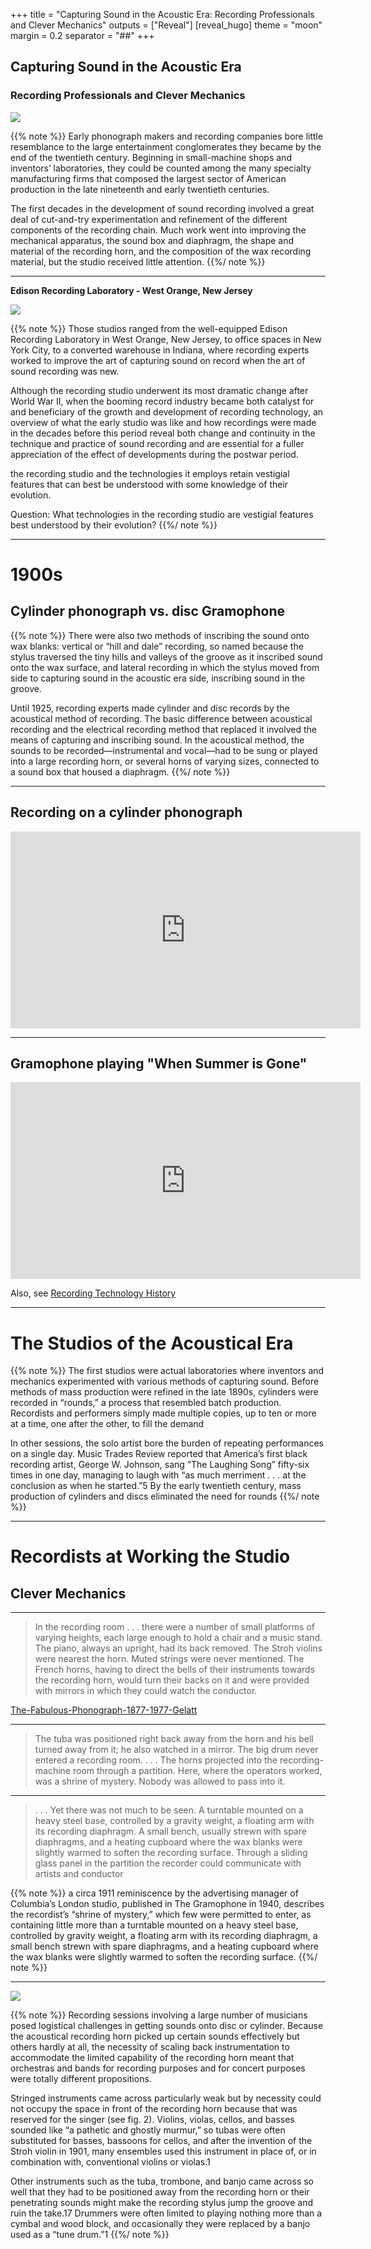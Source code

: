 +++
title = "Capturing Sound in the Acoustic Era: Recording Professionals and Clever Mechanics"
outputs = ["Reveal"]
[reveal_hugo]
theme = "moon"
margin = 0.2
separator = "##"
+++

## Capturing Sound in the Acoustic Era

### Recording Professionals and Clever Mechanics

![](3a17539r.jpg)

{{% note %}}
Early phonograph makers and recording companies bore little resemblance to the large entertainment conglomerates they became by the end of the twentieth century. Beginning in small-machine shops and inventors’ laboratories, they could be counted among the many specialty manufacturing firms that composed the largest sector of American production in the late nineteenth and early twentieth centuries. 

The first decades in the development of sound recording involved a great deal of cut-and-try experimentation and refinement of the different components of the recording chain. Much work went into improving the mechanical apparatus, the sound box and diaphragm, the shape and material of the recording horn, and the composition of the wax recording material, but the studio received little attention.
{{%/ note %}}

---

**Edison Recording Laboratory - West Orange, New Jersey**

![](Theo_Wangemann_at_Edison_Laboratory_1905.jpg)

{{% note %}}
Those studios ranged from the well-equipped Edison Recording Laboratory in West Orange, New Jersey, to office spaces in New York City, to a converted warehouse in Indiana, where recording experts worked to improve the art of capturing sound on record when the art of sound recording was new.

Although the recording studio underwent its most dramatic change after World War II, when the booming record industry became both catalyst for and beneficiary of the growth and development of recording technology, an overview of what the early studio was like and how recordings were made in the decades before this period reveal both change and continuity in the technique and practice of sound recording and are essential for a fuller appreciation of the effect of developments during the postwar period.

the recording studio and the technologies it employs retain vestigial features that can best be understood with some knowledge of their evolution.

Question: What technologies in the recording studio are vestigial features best understood by their evolution? 
{{%/ note %}}

---

# 1900s
## Cylinder phonograph vs. disc Gramophone

{{% note %}}
There were also two methods of inscribing the sound onto wax blanks: vertical or “hill and dale” recording, so named because the stylus traversed the tiny hills and valleys of the groove as it inscribed sound onto the wax surface, and lateral recording in which the stylus moved from side to capturing sound in the acoustic era 
side, inscribing sound in the groove.

Until 1925, recording experts made cylinder and disc records by the acoustical method of recording. The basic difference between acoustical recording and the electrical recording method that replaced it involved the means of capturing and inscribing sound. In the acoustical method, the sounds to be recorded—instrumental and vocal—had to be sung or played into a large recording horn, or several horns of varying sizes, connected to a sound box that housed a diaphragm.
{{%/ note %}}

---

## Recording on a cylinder phonograph 

<iframe width="560" height="315" src="https://www.youtube.com/embed/1n2b0NdL6_E?si=AUFS5ZlyQ33ngrUn" title="YouTube video player" frameborder="0" allow="accelerometer; autoplay; clipboard-write; encrypted-media; gyroscope; picture-in-picture; web-share" allowfullscreen></iframe>

---

## Gramophone playing "When Summer is Gone"

<iframe width="560" height="315" src="https://www.youtube.com/embed/d8UE4R_5o9c?si=R1tzonpaLQRf_urz" title="YouTube video player" frameborder="0" allow="accelerometer; autoplay; clipboard-write; encrypted-media; gyroscope; picture-in-picture; web-share" allowfullscreen></iframe>

Also, see [Recording Technology History](https://www.aes-media.org/historical/html/recording.technology.history/notes.html#cylinder)

---

# The Studios of the Acoustical Era 

{{% note %}}
The first studios were actual laboratories where inventors and mechanics experimented with various methods of capturing sound. Before methods of mass production were refined in the late 1890s, cylinders were recorded in “rounds,” a process that resembled batch production. Recordists and performers simply made multiple copies, up to ten or more at a time, one after the other, to fill the demand

In other sessions, the solo artist bore the burden of repeating performances on a single day. Music Trades Review reported that America’s first black recording artist, George W. Johnson, sang “The Laughing Song” fifty-six times in one day, managing to laugh with “as much merriment . . . at the conclusion as when he started.”5 By the early twentieth century, mass production of cylinders and discs eliminated the need for rounds
{{%/ note %}}

---

# Recordists at Working the Studio
## Clever Mechanics

---

> In the recording room . . . there were a number of small
platforms of varying heights, each large enough to hold a
chair and a music stand. The piano, always an upright, had
its back removed. The Stroh violins were nearest the horn.
Muted strings were never mentioned. The French horns,
having to direct the bells of their instruments towards the
recording horn, would turn their backs on it and were provided with mirrors in which they could watch the conductor.

[The-Fabulous-Phonograph-1877-1977-Gelatt](https://worldradiohistory.com/BOOKSHELF-ARH/History/The-Fabulous-Phonograph-1877-1977-Gelatt-1954.pdf)

---

> The tuba was positioned right back away from the horn and
his bell turned away from it; he also watched in a mirror.
The big drum never entered a recording room. . . .
The horns projected into the recording- machine room
through a partition. Here, where the operators worked, was
a shrine of mystery. Nobody was allowed to pass into it.

---

> . . . Yet there was not much to be seen. A turntable
mounted on a heavy steel base, controlled by a gravity
weight, a floating arm with its recording diaphragm. A
small bench, usually strewn with spare diaphragms, and a
heating cupboard where the wax blanks were slightly
warmed to soften the recording surface. Through a sliding
glass panel in the partition the recorder could communicate
with artists and conductor

{{% note %}}
a circa 1911 reminiscence by the advertising manager of Columbia’s London studio, published in The Gramophone in 1940, describes the recordist’s “shrine of mystery,” which few were permitted to enter, as containing little more than a turntable mounted on a heavy steel base, controlled by gravity weight, a floating arm with its recording diaphragm, a small bench strewn with spare diaphragms, and a heating cupboard where the wax blanks were slightly warmed to soften the recording surface.
{{%/ note %}}

---

![](figure2.png)

{{% note %}}
Recording sessions involving a large number of musicians posed logistical challenges in getting sounds onto disc or cylinder. Because the acoustical recording horn picked up certain sounds effectively but others hardly at all, the necessity of scaling back instrumentation to accommodate the limited capability of the recording horn meant that orchestras and bands for recording purposes and for concert purposes were totally different propositions.

Stringed instruments came across particularly weak but by necessity could not occupy the space in front of the recording horn because that was reserved for the singer (see fig. 2). Violins, violas, cellos, and basses sounded like “a pathetic and ghostly murmur,” so tubas were often substituted for basses, bassoons for cellos, and after the invention of the Stroh violin in 1901, many ensembles used this instrument in place of, or in combination with, conventional violins or violas.1

Other instruments such as the tuba, trombone, and banjo came across so well that they had to be positioned away from the recording horn or their penetrating sounds might make the recording stylus jump the groove and ruin the take.17 Drummers were often limited to playing nothing more than a cymbal and wood block, and occasionally they were replaced by a banjo used as a “tune drum.”1
{{%/ note %}}
